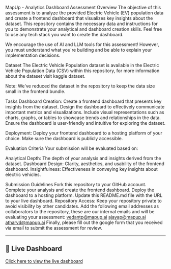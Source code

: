 MapUp - Analytics Dashboard Assessment
Overview
The objective of this assessment is to analyze the provided Electric Vehicle (EV) population data and create a frontend dashboard that visualizes key insights about the dataset. This repository contains the necessary data and instructions for you to demonstrate your analytical and dashboard creation skills. Feel free to use any tech stack you want to create the dashboard.

We encourage the use of AI and LLM tools for this assessment! However, you must understand what you're building and be able to explain your implementation decisions.

Dataset
The Electric Vehicle Population dataset is available in the Electric Vehicle Population Data (CSV) within this repository, for more information about the dataset visit kaggle dataset.

Note: We've reduced the dataset in the repository to keep the data size small in the frontend bundle.

Tasks
Dashboard Creation:
Create a frontend dashboard that presents key insights from the dataset.
Design the dashboard to effectively communicate important metrics and visualizations.
Include visual representations such as charts, graphs, or tables to showcase trends and relationships in the data.
Ensure the dashboard is user-friendly and intuitive for exploring the dataset.

Deployment:
Deploy your frontend dashboard to a hosting platform of your choice.
Make sure the dashboard is publicly accessible.

Evaluation Criteria
Your submission will be evaluated based on:

Analytical Depth: The depth of your analysis and insights derived from the dataset.
Dashboard Design: Clarity, aesthetics, and usability of the frontend dashboard.
Insightfulness: Effectiveness in conveying key insights about electric vehicles.

Submission Guidelines
Fork this repository to your GitHub account.
Complete your analysis and create the frontend dashboard.
Deploy the dashboard to a hosting platform.
Update this README.md file with the URL to your live dashboard.
Repository Access: Keep your repository private to avoid visibility by other candidates. Add the following email addresses as collaborators to the repository, these are our internal emails and will be evaluating your assessment:
vedantp@mapup.ai
ajayap@mapup.ai
atharvd@mapup.ai
Finally, please fill out the google form that you received via email to submit the assessment for review.

---

## 🚀 Live Dashboard  
[Click here to view the live dashboard](https://lm43c6-3000.csb.app/)
